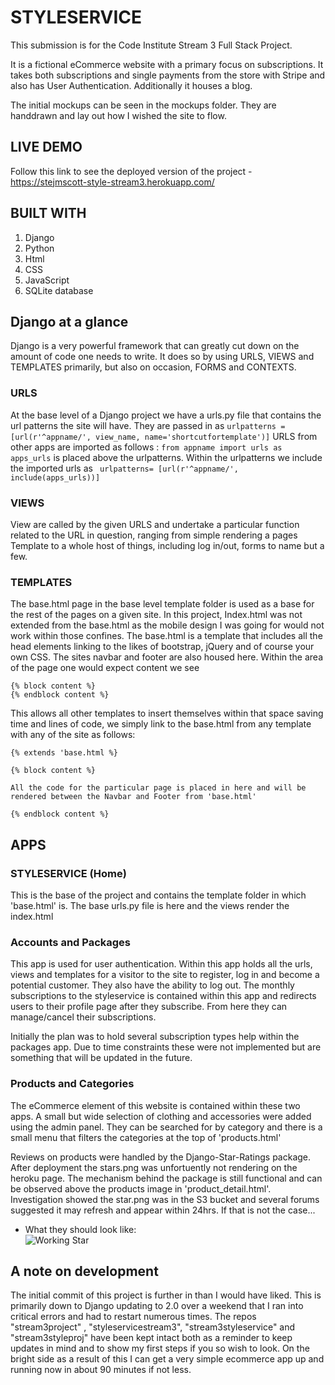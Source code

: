 # STYLESERVICE #

This submission is for the Code Institute Stream 3 Full Stack Project. 

It is a fictional eCommerce website with a primary focus on subscriptions. It takes both subscriptions and single payments from the store with Stripe and also has User Authentication.
Additionally it houses a blog.

The initial mockups can be seen in the mockups folder. They are handdrawn and lay out how I wished the site to flow.

## LIVE DEMO ##

Follow this link to see the deployed version of the project -https://stejmscott-style-stream3.herokuapp.com/


## BUILT WITH ##

1. Django
2. Python
3. Html
4. CSS
5. JavaScript
6. SQLite database



## Django at a glance ##

Django is a very powerful framework that can greatly cut down on the amount of code one needs to write. It does so by using URLS, VIEWS and TEMPLATES primarily, but also on occasion, FORMS and CONTEXTS.

### URLS ###

At the base level of a Django project we have a urls.py file that contains the url patterns the site will have. 
They are passed in as `urlpatterns = [url(r'^appname/', view_name, name='shortcutfortemplate')]`
URLS from other apps are imported  as follows : `from appname import urls as apps_urls` is placed above the urlpatterns.
Within the urlpatterns we include the imported urls as ` urlpatterns= [url(r'^appname/', include(apps_urls))]`

### VIEWS ###

View are called by the given URLS and undertake a particular function related to the URL in question, ranging from simple rendering a pages Template to a whole host of things, including log in/out, forms to name but a few. 

### TEMPLATES ###

The base.html page in the base level template folder is used as a base for the rest of the pages on a given site. In this project, Index.html was not extended from the base.html as the mobile design I was going for would not work within those confines. 
The base.html is a template that includes all the head elements linking to the likes of bootstrap, jQuery and of course your own CSS.  The sites navbar and footer are also housed here. 
Within the area of the page one would expect content we see
```
{% block content %}
{% endblock content %}
```

This allows all other templates to insert themselves within that space saving time and lines of code, we simply link to the base.html from any template with any of the site  as follows:

```
{% extends 'base.html %}

{% block content %}

All the code for the particular page is placed in here and will be rendered between the Navbar and Footer from 'base.html'

{% endblock content %}

```


## APPS ##

### STYLESERVICE (Home) ###
This is the base of the project and contains the template folder in which 'base.html' is. The base urls.py file is here and the views render the index.html

### Accounts and Packages ###

This app is used for user authentication. Within this app holds all the urls, views and templates for a visitor to the site to register, log in and become a potential customer. They also have the ability to log out. The monthly subscriptions to the styleservice is contained within this app and redirects users to their profile page after they subscribe. From here they can manage/cancel their subscriptions. 

Initially the plan was to hold several subscription types help within the packages app. Due to time constraints these were not implemented but are something that will be updated in the future.

### Products and Categories 

The eCommerce element of this website is contained within these two apps. A small but wide selection of clothing and accessories were added using the admin panel. They can be searched for by category and there is a small menu that filters the categories at the top of 'products.html'

Reviews on products were handled by the Django-Star-Ratings package. After deployment the stars.png was unfortuently not rendering on the heroku page. The mechanism behind the package is still functional and can be observed above the products image in 'product_detail.html'. Investigation showed the star.png was in the S3 bucket and several forums suggested it may refresh and appear within 24hrs. 
If that is not the case...

* What they should look like:<br/>
![Working Star](./mockup/starsinaction.png)



## A note on development ##

The initial commit of this project is further in than I would have liked. This is primarily down to Django updating to 2.0 over a weekend that I ran into critical errors and had to restart numerous times. 
The repos "stream3project" , "styleservicestream3", "stream3styleservice" and "stream3styleproj" have been kept intact both as a reminder to keep updates in mind and to show my first steps if you so wish to look.  On the bright side as a result of this I can get a very simple ecommerce app up and running now in about 90 minutes if not less.
